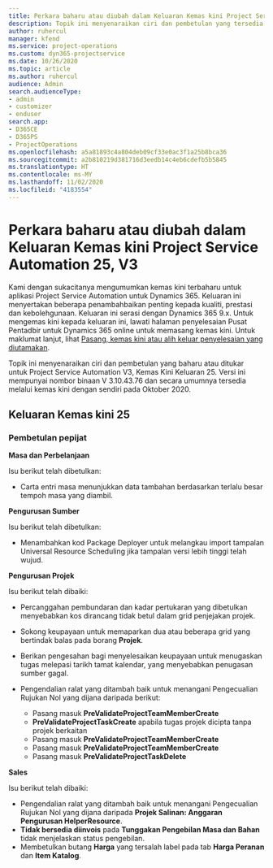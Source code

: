```yaml
---
title: Perkara baharu atau diubah dalam Keluaran Kemas kini Project Service Automation 25, V3
description: Topik ini menyenaraikan ciri dan pembetulan yang tersedia dalam Kemas kini Project Service Automation Keluaran 25, V3.
author: ruhercul
manager: kfend
ms.service: project-operations
ms.custom: dyn365-projectservice
ms.date: 10/26/2020
ms.topic: article
ms.author: ruhercul
audience: Admin
search.audienceType:
- admin
- customizer
- enduser
search.app:
- D365CE
- D365PS
- ProjectOperations
ms.openlocfilehash: a5a81893c4a804deb09cf33e0ac3f1a25b8bca36
ms.sourcegitcommit: a2b810219d381716d3eedb14c4eb6cdefb5b5845
ms.translationtype: HT
ms.contentlocale: ms-MY
ms.lasthandoff: 11/02/2020
ms.locfileid: "4183554"
---
```

# <a name="whats-new-or-changed-in-project-service-automation-update-release-25-v3"></a>Perkara baharu atau diubah dalam Keluaran Kemas kini Project Service Automation 25, V3

Kami dengan sukacitanya mengumumkan kemas kini terbaharu untuk aplikasi Project Service Automation untuk Dynamics 365. Keluaran ini menyertakan beberapa penambahbaikan penting kepada kualiti, prestasi dan kebolehgunaan. Keluaran ini serasi dengan Dynamics 365 9.x. Untuk mengemas kini kepada keluaran ini, lawati halaman penyelesaian Pusat Pentadbir untuk Dynamics 365 online untuk memasang kemas kini. Untuk maklumat lanjut, lihat [Pasang, kemas kini atau alih keluar penyelesaian yang diutamakan](https://docs.microsoft.com/power-platform/admin/install-remove-preferred-solution).

Topik ini menyenaraikan ciri dan pembetulan yang baharu atau ditukar untuk Project Service Automation V3, Kemas Kini Keluaran 25. Versi ini mempunyai nombor binaan V 3.10.43.76 dan secara umumnya tersedia melalui kemas kini dengan sendiri pada Oktober 2020.

## <a name="update-release-25"></a>Keluaran Kemas kini 25

### <a name="bug-fixes"></a>Pembetulan pepijat

**Masa dan Perbelanjaan**

Isu berikut telah dibetulkan:

- Carta entri masa menunjukkan data tambahan berdasarkan terlalu besar tempoh masa yang diambil.

**Pengurusan Sumber**

Isu berikut telah dibetulkan:

- Menambahkan kod Package Deployer untuk melangkau import tampalan Universal Resource Scheduling jika tampalan versi lebih tinggi telah wujud.

**Pengurusan Projek**

Isu berikut telah dibaiki:

- Percanggahan pembundaran dan kadar pertukaran yang dibetulkan menyebabkan kos dirancang tidak betul dalam grid penjejakan projek.
- Sokong keupayaan untuk memaparkan dua atau beberapa grid yang bertindak balas pada borang **Projek**.
- Berikan pengesahan bagi menyelesaikan keupayaan untuk menugaskan tugas melepasi tarikh tamat kalendar, yang menyebabkan penugasan sumber gagal.
- Pengendalian ralat yang ditambah baik untuk menangani Pengecualian Rujukan Nol yang dijana daripada berikut:

    - Pasang masuk **PreValidateProjectTeamMemberCreate**
    - **PreValidateProjectTaskCreate** apabila tugas projek dicipta tanpa projek berkaitan
    - Pasang masuk **PreValidateProjectTeamMemberCreate**
    - Pasang masuk **PreValidateProjectTeamMemberCreate**
    - Pasang masuk **PreValidateProjectTaskDelete**

**Sales**

Isu berikut telah dibaiki:

- Pengendalian ralat yang ditambah baik untuk menangani Pengecualian Rujukan Nol yang dijana daripada **Projek Salinan: Anggaran Pengurusan HelperResource**.
- **Tidak bersedia diinvois** pada **Tunggakan Pengebilan Masa dan Bahan** tidak menjelaskan status pengebilan.
- Membetulkan butang **Harga** yang tersalah label pada tab **Harga Peranan** dan **Item Katalog**.
